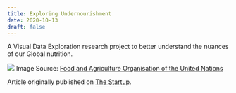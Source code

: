 ```yaml
---
title: Exploring Undernourishment
date: 2020-10-13
draft: false
---
```


A Visual Data Exploration research project to better understand the nuances of our Global nutrition.

<!--more-->

[![](https://miro.medium.com/max/770/0*rc5UEAvxB_rqOl5s.jpg)](https://medium.com/swlh/exploring-undernourishment-part-1-introduction-and-overview-ff024fa7dd32)
Image Source: [Food and Agriculture Organisation of the United Nations](https://www.fao.org/3/ca9692en/online/ca9692en.html)

Article originally published on [The Startup](https://medium.com/swlh/exploring-undernourishment-part-1-introduction-and-overview-ff024fa7dd32).
